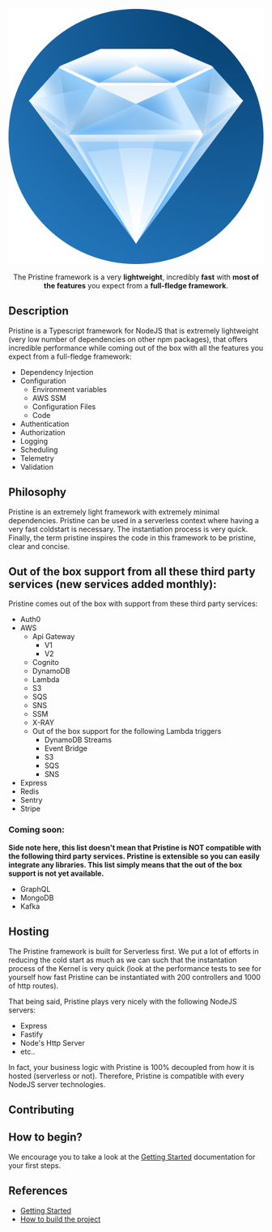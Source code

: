<p align="center">
    <img src="assets/logo/pristine-logo.svg">
</p>

<p align="center">
    The Pristine framework is a very <strong>lightweight</strong>, incredibly <strong>fast</strong> with <strong>most of the features</strong> you expect from a <strong>full-fledge framework</strong>.
</p>



Description
------------

Pristine is a Typescript framework for NodeJS that is extremely lightweight (very low number of dependencies on other npm packages), 
that offers incredible performance while coming out of the box with all the features you expect from a full-fledge framework:

* Dependency Injection
* Configuration
  * Environment variables
  * AWS SSM
  * Configuration Files
  * Code
* Authentication
* Authorization
* Logging
* Scheduling
* Telemetry
* Validation

Philosophy
------------
Pristine is an extremely light framework with extremely minimal dependencies. Pristine can be used in a serverless context where having a very fast
coldstart is necessary. The instantiation process is very quick. Finally, the term pristine inspires the code in this framework to be pristine, clear and concise.

Out of the box support from all these third party services (new services added monthly):
------------
Pristine comes out of the box with support from these third party services:
* Auth0
* AWS
  * Api Gateway
    * V1
    * V2
  * Cognito
  * DynamoDB
  * Lambda
  * S3
  * SQS
  * SNS
  * SSM
  * X-RAY
  * Out of the box support for the following Lambda triggers
    * DynamoDB Streams
    * Event Bridge
    * S3
    * SQS
    * SNS
* Express
* Redis
* Sentry
* Stripe

### Coming soon:

**Side note here, this list doesn't mean that Pristine is NOT compatible with the following third party services. Pristine is extensible so you can easily integrate any libraries. This list simply means that the out of the box support is not yet available.** 
* GraphQL
* MongoDB
* Kafka


Hosting
------------

The Pristine framework is built for Serverless first. We put a lot of efforts in reducing the cold start as much as we can such that the instantation process of the Kernel is very quick (look at the performance tests to see for yourself how fast Pristine can be instantiated with 200 controllers and 1000 of http routes).

That being said, Pristine plays very nicely with the following NodeJS servers:

* Express
* Fastify
* Node's Http Server
* etc..

In fact, your business logic with Pristine is 100% decoupled from how it is hosted (serverless or not). Therefore, Pristine is compatible with every NodeJS server technologies.

Contributing
------------


How to begin?
------------

We encourage you to take a look at the [Getting Started](../docs/getting-started/index.md) documentation for your first steps.

References
------------

* [Getting Started](../docs/getting-started/index.md)
* [How to build the project](../docs/build.md)